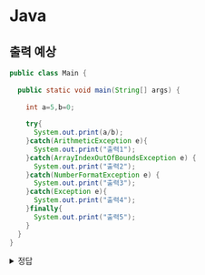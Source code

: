 # Java 

## 출력 예상

```java
public class Main {
 
  public static void main(String[] args) {
 
    int a=5,b=0;
 
    try{
      System.out.print(a/b);
    }catch(ArithmeticException e){
      System.out.print("출력1");
    }catch(ArrayIndexOutOfBoundsException e) {
      System.out.print("출력2");
    }catch(NumberFormatException e) {
      System.out.print("출력3");
    }catch(Exception e){
      System.out.print("출력4");
    }finally{
      System.out.print("출력5");
    }
  }
}
```

<details>
  <summary>정답</summary>
  출력1<br>
  출력5<br>
  구체적인 Exception으로 처리되며, 에러가 바깥으로 전파되지 않아서 finally도 실행된다
</details>
<br>
